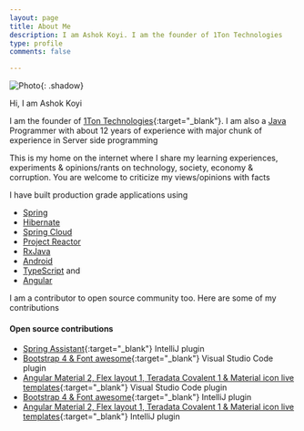 ```yaml
---
layout: page
title: About Me
description: I am Ashok Koyi. I am the founder of 1Ton Technologies
type: profile
comments: false

---
```


![Photo]({{site.baseurl}}/assets/images/me.jpeg){: .shadow}

Hi, I am Ashok Koyi

I am the founder of [1Ton Technologies](https://1ton.in){:target="\_blank"}. I am also a [Java](https://java.com) Programmer with about 12 years of experience with major chunk of experience in Server side programming

This is my home on the internet where I share my learning experiences, experiments & opinions/rants on technology, society, economy & corruption. You are welcome to criticize my views/opinions with facts

I have built production grade applications using

- [Spring](https://spring.io)
- [Hibernate](https://hibernate.org/)
- [Spring Cloud](https://projects.spring.io/spring-cloud/)
- [Project Reactor](https://projectreactor.io)
- [RxJava](https://github.com/ReactiveX/RxJava)
- [Android](https://www.android.com)
- [TypeScript](https://www.typescriptlang.org) and
- [Angular](https://angular.io)

I am a contributor to open source community too. Here are some of my contributions

#### Open source contributions

- [Spring Assistant](https://plugins.jetbrains.com/plugin/10229-spring-assistant){:target="\_blank"} IntelliJ plugin
- [Bootstrap 4 & Font awesome](https://marketplace.visualstudio.com/items?itemName=thekalinga.bootstrap4-vscode){:target="\_blank"} Visual Studio Code plugin
- [Angular Material 2, Flex layout 1, Teradata Covalent 1 & Material icon live templates](https://marketplace.visualstudio.com/items?itemName=1tontech.angular-material){:target="\_blank"} Visual Studio Code plugin
- [Bootstrap 4 & Font awesome](https://plugins.jetbrains.com/plugin/9341-bootstrap-4--font-awesome){:target="\_blank"} IntelliJ plugin
- [Angular Material 2, Flex layout 1, Teradata Covalent 1 & Material icon live templates](https://plugins.jetbrains.com/plugin/9490-angular-material-2-flex-layout-1-teradata-covalent-1--material-icon-live-templates){:target="\_blank"} IntelliJ plugin
